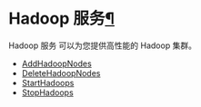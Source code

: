 ---
---

# Hadoop 服务[¶](#hadoop "永久链接至标题")

Hadoop 服务 可以为您提供高性能的 Hadoop 集群。

*   [AddHadoopNodes](add_hadoop_nodes.html)
*   [DeleteHadoopNodes](delete_hadoop_nodes.html)
*   [StartHadoops](start_hadoops.html)
*   [StopHadoops](stop_hadoops.html)
